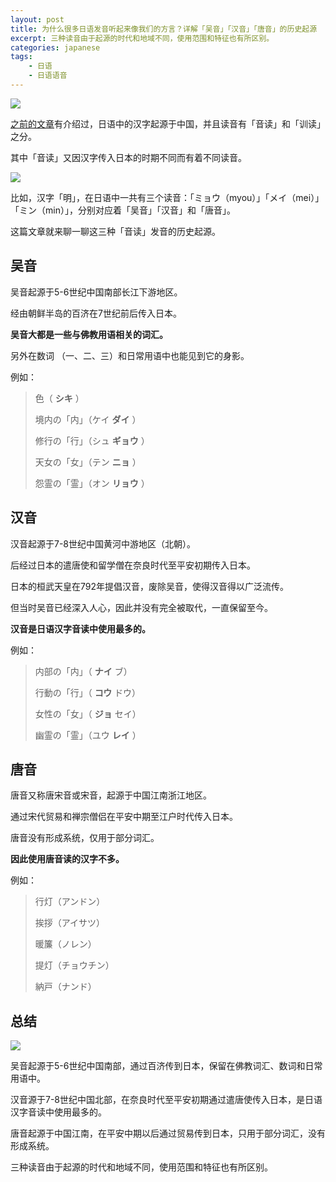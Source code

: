 ```yaml
---
layout: post
title: 为什么很多日语发音听起来像我们的方言？详解「吴音」「汉音」「唐音」的历史起源
excerpt: 三种读音由于起源的时代和地域不同，使用范围和特征也有所区别。
categories: japanese
tags:
    - 日语
    - 日语语音
---
```


![](/assets/images/onyomi/cover.webp)

[之前的文章](/japanese/kanji-kana/)有介绍过，日语中的汉字起源于中国，并且读音有「音读」和「训读」之分。

其中「音读」又因汉字传入日本的时期不同而有着不同读音。

![](/assets/images/onyomi/ming.jpeg)

比如，汉字「明」，在日语中一共有三个读音：「ミョウ（myou）」「メイ（mei）」「ミン（min）」，分别对应着「吴音」「汉音」和「唐音」。

这篇文章就来聊一聊这三种「音读」发音的历史起源。

## 吴音

吴音起源于5-6世纪中国南部长江下游地区。

经由朝鲜半岛的百济在7世纪前后传入日本。

**吴音大都是一些与佛教用语相关的词汇。**

另外在数词 <span class='more'>（一、二、三）</span>和日常用语中也能见到它的身影。

例如：

> 色<span class='more'>（ **シキ** ）</span>
>
> 境内の「内」<span class='more'>（ケイ **ダイ** ）</span>
>
> 修行の「行」<span class='more'>（シュ **ギョウ** ）</span>
>
> 天女の「女」<span class='more'>（テン **ニョ** ）</span>
>
> 怨霊の「霊」<span class='more'>（オン **リョウ** ）</span>

## 汉音

汉音起源于7-8世纪中国黄河中游地区（北朝）。

后经过日本的遣唐使和留学僧在奈良时代至平安初期传入日本。

日本的桓武天皇在792年提倡汉音，废除吴音，使得汉音得以广泛流传。

但当时吴音已经深入人心，因此并没有完全被取代，一直保留至今。

**汉音是日语汉字音读中使用最多的。**

例如：

> 内部の「内」<span class='more'>（ **ナイ** ブ）</span>
>
> 行動の「行」<span class='more'>（ **コウ** ドウ）</span>
>
> 女性の「女」<span class='more'>（ **ジョ** セイ）</span>
>
> 幽霊の「霊」<span class='more'>（ユウ **レイ** ）</span>

## 唐音

唐音又称唐宋音或宋音，起源于中国江南浙江地区。

通过宋代贸易和禅宗僧侣在平安中期至江户时代传入日本。

唐音没有形成系统，仅用于部分词汇。

**因此使用唐音读的汉字不多。**

例如：

> 行灯<span class='more'>（アンドン）</span>
>
> 挨拶<span class='more'>（アイサツ）</span>
>
> 暖簾<span class='more'>（ノレン）</span>
>
> 提灯<span class='more'>（チョウチン）</span>
>
> 納戸<span class='more'>（ナンド）</span>

## 总结

![](/assets/images/onyomi/goonnchizu.jpeg)

吴音起源于5-6世纪中国南部，通过百济传到日本，保留在佛教词汇、数词和日常用语中。

汉音源于7-8世纪中国北部，在奈良时代至平安初期通过遣唐使传入日本，是日语汉字音读中使用最多的。

唐音起源于中国江南，在平安中期以后通过贸易传到日本，只用于部分词汇，没有形成系统。

三种读音由于起源的时代和地域不同，使用范围和特征也有所区别。
